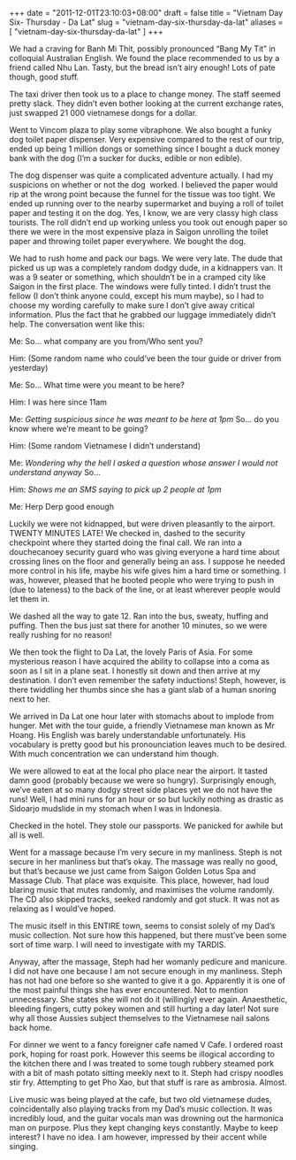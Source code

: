 +++
date = "2011-12-01T23:10:03+08:00"
draft = false
title = "Vietnam Day Six- Thursday - Da Lat"
slug = "vietnam-day-six-thursday-da-lat"
aliases = [
	"vietnam-day-six-thursday-da-lat"
]
+++

We had a craving for Banh Mi Thit, possibly pronounced “Bang My Tit” in colloquial Australian English. We found the place recommended to us by a friend called Nhu Lan. Tasty, but the bread isn’t airy enough! Lots of pate though, good stuff.

The taxi driver then took us to a place to change money. The staff seemed pretty slack. They didn’t even bother looking at the current exchange rates, just swapped 21 000 vietnamese dongs for a dollar.

Went to Vincom plaza to play some vibraphone. We also bought a funky dog toilet paper dispenser. Very expensive compared to the rest of our trip, ended up being 1 million dongs or something since I bought a duck money bank with the dog (I’m a sucker for ducks, edible or non edible).

The dog dispenser was quite a complicated adventure actually. I had my suspicions on whether or not the dog  worked. I believed the paper would rip at the wrong point because the funnel for the tissue was too tight. We ended up running over to the nearby supermarket and buying a roll of toilet paper and testing it on the dog. Yes, I know, we are very classy high class tourists. The roll didn’t end up working unless you took out enough paper so there we were in the most expensive plaza in Saigon unrolling the toilet paper and throwing toilet paper everywhere. We bought the dog.

We had to rush home and pack our bags. We were very late. The dude that picked us up was a completely random dodgy dude, in a kidnappers van. It was a 9 seater or something, which shouldn’t be in a cramped city like Saigon in the first place. The windows were fully tinted. I didn’t trust the fellow (I don’t think anyone could, except his mum maybe), so I had to choose my wording carefully to make sure I don’t give away critical information. Plus the fact that he grabbed our luggage immediately didn’t help. The conversation went like this:

Me: So… what company are you from/Who sent you?

Him: (Some random name who could’ve been the tour guide or driver from yesterday)

Me: So… What time were you meant to be here?

Him: I was here since 11am

Me: *Getting suspicious since he was meant to be here at 1pm* So… do you know where we’re meant to be going?

Him: (Some random Vietnamese I didn’t understand)

Me: *Wondering why the hell I asked a question whose answer I would not understand anyway* So…

Him: *Shows me an SMS saying to pick up 2 people at 1pm*

Me: Herp Derp good enough

Luckily we were not kidnapped, but were driven pleasantly to the airport. TWENTY MINUTES LATE! We checked in, dashed to the security checkpoint where they started doing the final call. We ran into a douchecanoey security guard who was giving everyone a hard time about crossing lines on the floor and generally being an ass. I suppose he needed more control in his life, maybe his wife gives him a hard time or something. I was, however, pleased that he booted people who were trying to push in (due to lateness) to the back of the line, or at least wherever people would let them in.

We dashed all the way to gate 12. Ran into the bus, sweaty, huffing and puffing. Then the bus just sat there for another 10 minutes, so we were really rushing for no reason!

We then took the flight to Da Lat, the lovely Paris of Asia. For some mysterious reason I have acquired the ability to collapse into a coma as soon as I sit in a plane seat. I honestly sit down and then arrive at my destination. I don’t even remember the safety inductions! Steph, however, is there twiddling her thumbs since she has a giant slab of a human snoring next to her.

We arrived in Da Lat one hour later with stomachs about to implode from hunger. Met with the tour guide, a friendly Vietnamese man known as Mr Hoang. His English was barely understandable unfortunately. His vocabulary is pretty good but his pronounciation leaves much to be desired. With much concentration we can understand him though.

We were allowed to eat at the local pho place near the airport. It tasted damn good (probably because we were so hungry). Surprisingly enough, we’ve eaten at so many dodgy street side places yet we do not have the runs! Well, I had mini runs for an hour or so but luckily nothing as drastic as Sidoarjo mudslide in my stomach when I was in Indonesia.

Checked in the hotel. They stole our passports. We panicked for awhile but all is well.

Went for a massage because I’m very secure in my manliness. Steph is not secure in her manliness but that’s okay. The massage was really no good, but that’s because we just came from Saigon Golden Lotus Spa and Massage Club. That place was exquisite. This place, however, had loud blaring music that mutes randomly, and maximises the volume randomly. The CD also skipped tracks, seeked randomly and got stuck. It was not as relaxing as I would’ve hoped.

The music itself in this ENTIRE town, seems to consist solely of my Dad’s music collection. Not sure how this happened, but there must’ve been some sort of time warp. I will need to investigate with my TARDIS.

Anyway, after the massage, Steph had her womanly pedicure and manicure. I did not have one because I am not secure enough in my manliness. Steph has not had one before so she wanted to give it a go. Apparently it is one of the most painful things she has ever encountered. Not to mention unnecessary. She states she will not do it (willingly) ever again. Anaesthetic, bleeding fingers, cutty pokey women and still hurting a day later! Not sure why all those Aussies subject themselves to the Vietnamese nail salons back home.

For dinner we went to a fancy foreigner cafe named V Cafe. I ordered roast pork, hoping for roast pork. However this seems be illogical according to the kitchen there and I was treated to some tough rubbery steamed pork with a bit of mash potato sitting meekly next to it. Steph had crispy noodles stir fry. Attempting to get Pho Xao, but that stuff is rare as ambrosia. Almost.

Live music was being played at the cafe, but two old vietnamese dudes, coincidentally also playing tracks from my Dad’s music collection. It was incredibly loud, and the guitar vocals man was drowning out the harmonica man on purpose. Plus they kept changing keys constantly. Maybe to keep interest? I have no idea. I am however, impressed by their accent while singing.


